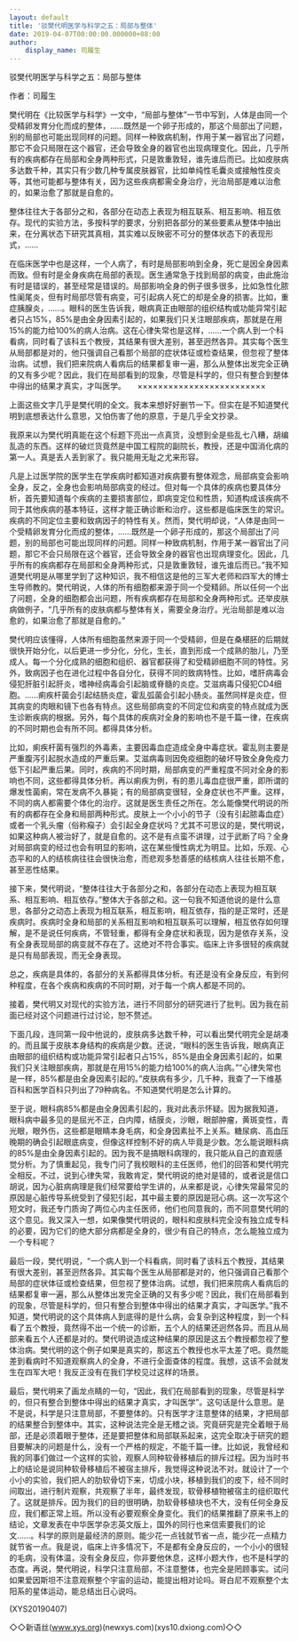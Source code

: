 ```yaml
---
layout: default
title: '驳樊代明医学与科学之五：局部与整体'
date: 2019-04-07T00:00:00.000000+08:00
author:
    display_name: 司履生
---
```


驳樊代明医学与科学之五：局部与整体

作者：司履生

樊代明在《比较医学与科学》一文中，“局部与整体”一节中写到，人体是由同一个受精卵发育分化而成的整体，……既然是一个卵子形成的，那这个局部出了问题，别的局部也可能出现同样的问题。同样一种致病机制，作用于某一器官出了问题，那它不会只局限在这个器官，还会导致全身的器官也出现病理变化。因此，几乎所有的疾病都存在局部和全身两种形式，只是敦重敦轻，谁先谁后而已。比如皮肤病多达数千种，其实只有少数几种专属皮肤器官，比如单纯性毛囊炎或接触性皮炎等，其他可能都与整体有关，因为这些疾病都需全身治疗，光治局部是难以治愈的，如果治愈了那就是自愈的。

整体往往大于各部分之和，各部分在动态上表现为相互联系、相互影响、相互依存。现代的实验方法，多按科学的要求，分别把各部分的某些要素从整体中抽出来，在分离状态下研究其真相，其实难以反映密不可分的整体状态下的表现形式，……

在临床医学中也是这样，一个人病了，有时是局部影响到全身，死亡是因全身因素而致。但有时是全身疾病在局部的表现。医生通常急于找到局部的病变，由此施治有时是错误的，甚至经常是错误的。局部影响全身的例子很多很多，比如急性化脓性阑尾炎，但有时局部尽管有病变，可引起病人死亡的却是全身的损害。比如，重症胰腺炎，……。眼科的医生告诉我，眼病真正由眼部的组织结构或功能异常引起者只占15%，85%是由全身因素引起的，如果我们只关注眼部疾病，那就是在用15%的能力给100%的病人治病。这在心律失常也是这样，……一个病人到一个科看病，同时看了该科五个教授，其结果有很大差别，甚至迥然各异。其实每个医生从局部都是对的，他只强调自己看那个局部的症状体征或检查结果，但忽视了整体治病。试想，我们把来院病人看病后的结果都复审一遍，那么从整体出发完全正确的又有多少呢？因此，我们在局部看到的现象，尽管是科学的，但只有整合到整体中得出的结果才真实，才叫医学。　　×××××××××××××××××××××××××

上面这些文字几乎是樊代明的全文。我本来想好好删节一下。但实在是不知道樊代明到底想表达什么意思，又怕伤害了他的原意，于是几乎全文抄录。

我原来以为樊代明真能在这个标题下亮出一点真货，没想到全是些乱七八糟，胡编乱造的东西。这样的破烂货竟然是中国工程院的副院长，教授，还是中国消化病的第一人。真是丢人丢到家了。我只能用无耻之尤来形容。

凡是上过医学院的医学生在学疾病时都知道对疾病要有整体观念，局部病变会影响全身，反之，全身也会影响局部病变的经过。但对每一个具体的疾病也要具体分析，首先要知道每个疾病的主要损害部位，即病变定位和性质，知道构成该疾病不同于其他疾病的基本特征，这样才能正确诊断和治疗。这些都是临床医生的常识。疾病的不同定位主要和致病因子的特性有关。然而，樊代明却说，“人体是由同一个受精卵发育分化而成的整体，……既然是一个卵子形成的，那这个局部出了问题，别的局部也可能出现同样的问题。同样一种致病机制，作用于某一器官出了问题，那它不会只局限在这个器官，还会导致全身的器官也出现病理变化。因此，几乎所有的疾病都存在局部和全身两种形式，只是敦重敦轻，谁先谁后而已。”我不知道樊代明是从哪里学到了这种知识，我不相信这是他的三军大老师和四军大的博士生导师教的。樊代明说，人体的所有细胞都来源于同一个受精卵。所以任何一个出了问题，全身的细胞都会出问题，所有疾病都存在局部和全身两种形式。还举皮肤病做例子，“几乎所有的皮肤病都与整体有关，需要全身治疗。光治局部是难以治愈的，如果治愈了那就是自愈的。”

樊代明应该懂得，人体所有细胞虽然来源于同一个受精卵，但是在桑椹胚的后期就很快开始分化，以后更进一步分化，分化，生长，直到形成一个成熟的胎儿，乃至成人。每一个分化成熟的细胞和组织、器官都获得了和受精卵细胞不同的特性。另外，致病因子也在进化过程中各自分化，获得不同的致病特性。比如，嗜肝病毒会侵犯肝脏引起肝炎，嗜神经病毒会引起脑或脊髓的炎症。艾滋病毒只侵犯CD4细胞。……痢疾杆菌会引起结肠炎症，霍乱弧菌会引起小肠炎。虽然同样是炎症，但其病变的肉眼和镜下也各有特点。这些局部病变的不同定位和病变的特点就成为医生诊断疾病的根据。另外，每个具体的疾病对全身的影响也不是千篇一律，在疾病的不同时期也会有所不同。都得具体分析。

比如，痢疾杆菌有强烈的外毒素，主要因毒血症造成全身中毒症状。霍乱则主要是严重腹泻引起脱水造成的严重后果。艾滋病毒则因免疫细胞的破坏导致全身免疫力低下引起严重后果。同时，疾病的不同时期，局部病变的严重程度不同对全身的影响也不同，这些都得具体分析。再以痢疾为例，有的患儿毒血症很严重，即所谓的爆发性菌痢，常在发病不久暴毙；有的局部病变很轻，全身症状也不严重。这样，不同的病人都需要个体化的治疗。这就是医生责任之所在。怎么能像樊代明说的所有的病都存在全身和局部两种形式。皮肤上一个小小的节子（没有引起脓毒血症）或者一个乳头瘤（俗称瘊子）会引起全身症状吗？尤其不可思议的是，樊代明说，如果这种病人被治好了，就是自愈的。这不是有点蛮不讲理，过于武断了吗？全身对局部病变的经过也会有明显的影响，这在某些慢性病尤为明显。比如，乐观、心态平和的人的结核病往往会很快治愈，而悲观多愁善感的结核病人往往长期不愈，甚至恶性结果。

接下来，樊代明说，“整体往往大于各部分之和，各部分在动态上表现为相互联系、相互影响、相互依存。”整体大于各部之和。这一句我不知道他说的是什么意思，各部分之动态上表现为相互联系，相互影响，相互依存，指的是正常时，还是疾病时。疾病时全身和局部的关系相互影响和相互联系可以理解，相互依存如何理解，是不是说任何疾病，不管轻重，都得有全身症状和表现，因为是依存关系，没有全身表现局部的病变就不存在了。这绝对不符合事实。临床上许多很轻的疾病就是只有局部表现，而无全身表现。

总之，疾病是具体的，各部分的关系都得具体分析。有还是没有全身反应，有到何种程度，在各个疾病和疾病的不同时期，对于每一个病人都是不同的。

接着，樊代明又对现代的实验方法，进行不同部分的研究进行了批判。因为我在前面已经对这个问题进行过讨论，恕不赘述。

下面几段，连同第一段中他说的，皮肤病多达数千种，可以看出樊代明完全是胡凑的。而且属于皮肤本身结构的疾病是少数。还说，“眼科的医生告诉我，眼病真正由眼部的组织结构或功能异常引起者只占15%，85%是由全身因素引起的，如果我们只关注眼部疾病，那就是在用15%的能力给100%的病人治病。”“心律失常也是一样，85%都是由全身因素引起的。”皮肤病有多少，几千种，我查了一下维基百科和医学百科只列出了79种病名。不知道樊代明是怎么计算的。

至于说，眼科病85%都是由全身因素引起的，我对此表示怀疑。因为据我知道，眼科病中最多见的是屈光不正，白内障，结膜炎，沙眼，眼部肿瘤，黄斑变性，青光眼，眼外伤，这些都是眼睛本身毛病，和全身因素扯不上关系。糖尿病、高血压晚期的确会引起眼底病变，但像这样控制不好的病人毕竟是少数。怎么能说眼科病的85%是由全身因素引起的。因为我不是搞眼科病理的，我只能从自己的直观感觉分析。为了慎重起见，我专门问了我校眼科的主任医师，他们的回答和樊代明完全相反。不过，说到心律失常，我敢肯定，樊代明说的绝对是错的，或者说是信口胡说，因为心脏病病理是我们经常要给学生讲的，从来都是说，心律失常最常见的原因是心脏传导系统受到了侵犯引起，其中最主要的原因是冠心病。这一次写这个短文时，我还专门质询了两位心内主任医师，他们也同意我的，而不同意樊代明的这个意见。我又深入一想，如果像樊代明说的，眼科和皮肤科完全没有独立成专科的必要，因为它们的绝大部分病都是全身的，很少有自己的特点，怎么能独立成为一个专科呢？

最后一段，樊代明说，“一个病人到一个科看病，同时看了该科五个教授，其结果有很大差别，甚至迥然各异。其实每个医生从局部都是对的，他只强调自己看那个局部的症状体征或检查结果，但忽视了整体治病。试想，我们把来院病人看病后的结果都复审一遍，那么从整体出发完全正确的又有多少呢？因此，我们在局部看到的现象，尽管是科学的，但只有整合到整体中得出的结果才真实，才叫医学。”我不知道，樊代明说的这个具体病人到底得的是什么病，会复杂到这种程度，到一个科看了五个教授，竟然得不出一个统一的诊断，五个人的结果还迥然各异。而且从局部来看五个人还都是对的。樊代明说造成这种结果的原因是这五个教授都忽视了整体治病。樊代明的这个例子如果是真实的，那这五个教授也水平太差了吧。竟然能差到看病时不知道观察病人的全身，不进行全面查体的程度。我想，这该不会就发生在四军大吧！我反正没有在我们学校见过这样的场景。

最后，樊代明来了画龙点睛的一句，“因此，我们在局部看到的现象，尽管是科学的，但只有整合到整体中得出的结果才真实，才叫医学”。这句话是什么意思。是不是说，科学是只注意局部，不要整体的。只有医学才注意整体的结果，才把局部的结果整合到整体中。其实，这种说法完全是无稽之谈。究竟研究是完全着眼于局部，还是必须着眼于整体，还是要把整体和局部联系起来，这完全取决于研究的题目要解决的问题是什么，没有一个严格的规定，不能千篇一律。比如说，我曾经和我的同事们做过一个这样的实验，观察人同种软骨移植后的排斥过程。因为当时书上的结论是说同种软骨移植后不被宿主排斥，我觉得这种说法不对。就设计了一个小小的实验，我们把人的肋软骨切下来，切成小块，移植到我们的皮下，经不同时间取出，进行制片观察，共观察了半年，最终发现，软骨移植物被宿主的组织取代了。这就是排斥。因为我们的目的很明确，肋软骨移植块也不大，没有任何全身反应，我们都正常上班。所以没有必要观察全身变化。我们的结果推翻了原来书上的结论，文章发表在中华医学杂志英文版上，国外的同行也来信索要我们的论文……。科学的原则是最经济的原则。能少花一点钱就节省一点，能少花一点精力就节省一点。我是说，临床上许多情况下，不是都有全身反应的，一个小小的很轻的毛病，没有体温，没有全身反应，你非要他休息，这样小题大作，也不是科学的态度。再说，樊代明说，科学只注意局部，不注意整体，也完全是罔顾事实。试问如果爱因斯坦不注意观察整个宇宙的运动，能提出相对论吗。哥白尼不观察整个太阳系的星体运动，能总结出日心说吗。

(XYS20190407)

◇◇新语丝(www.xys.org)(newxys.com)(xys10.dxiong.com)◇◇

